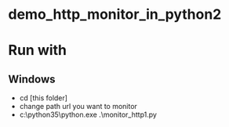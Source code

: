 # demo_http_monitor_in_python2

# Run with

## Windows 
- cd [this folder]
- change path url you want to monitor 
- c:\python35\python.exe .\monitor_http1.py
